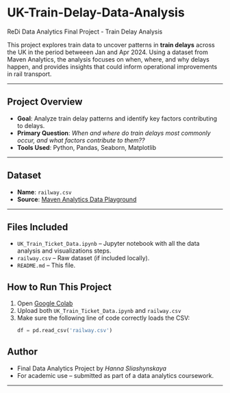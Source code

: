 # UK-Train-Delay-Data-Analysis
ReDi Data Analytics Final Project - Train Delay Analysis

This project explores train data to uncover patterns in **train delays** across the UK in the period betweeen Jan and Apr 2024. Using a dataset from Maven Analytics, the analysis focuses on when, where, and why delays happen, and provides insights that could inform operational improvements in rail transport.

---

## Project Overview

- **Goal**: Analyze train delay patterns and identify key factors contributing to delays.
- **Primary Question**: _When and where do train delays most commonly occur, and what factors contribute to them??_
- **Tools Used**: Python, Pandas, Seaborn, Matplotlib 

---

## Dataset

- **Name**: `railway.csv`
- **Source**: [Maven Analytics Data Playground](https://mavenanalytics.io/data-playground?page=3&pageSize=5)
---

##  Files Included

- `UK_Train_Ticket_Data.ipynb` – Jupyter notebook with all the data analysis and visualizations steps.
- `railway.csv` – Raw dataset (if included locally).
- `README.md` – This file.

## How to Run This Project

1. Open [Google Colab](https://colab.research.google.com/)
2. Upload both `UK_Train_Ticket_Data.ipynb` and `railway.csv`
3. Make sure the following line of code correctly loads the CSV:
   ```python
   df = pd.read_csv('railway.csv')

##  Author

- Final Data Analytics Project by _Hanna Sliashynskaya_  
- For academic use – submitted as part of a data analytics coursework.

---
